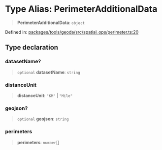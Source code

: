 # Type Alias: PerimeterAdditionalData

> **PerimeterAdditionalData**: `object`

Defined in: [packages/tools/geoda/src/spatial\_ops/perimeter.ts:20](https://github.com/GeoDaCenter/openassistant/blob/28e38a23cf528ccfe10391135d12fba8d3e385da/packages/tools/geoda/src/spatial_ops/perimeter.ts#L20)

## Type declaration

### datasetName?

> `optional` **datasetName**: `string`

### distanceUnit

> **distanceUnit**: `"KM"` \| `"Mile"`

### geojson?

> `optional` **geojson**: `string`

### perimeters

> **perimeters**: `number`[]
